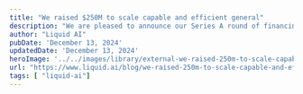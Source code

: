 ```yaml
---
title: "We raised $250M to scale capable and efficient general"
description: "We are pleased to announce our Series A round of financing with AMD Ventures as strategic lead."
author: "Liquid AI"
pubDate: 'December 13, 2024'
updatedDate: 'December 13, 2024'
heroImage: '../../images/library/external-we-raised-250m-to-scale-capable-and-efficient-general/banner_16_9-1-20250912-150521.avif'
url: "https://www.liquid.ai/blog/we-raised-250m-to-scale-capable-and-efficient-general-purpose-ai?ref=pwv.com"
tags: [ "liquid-ai"]
---
```


